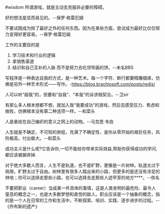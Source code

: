 #wisdom
所谓游戏，就是主动去克服非必要的障碍。

好的想法是显而易见的。--保罗·格雷厄姆

不要试图成为除了最好之外的任何东西。因为在某些方面，尝试成为最好比仅仅努力变得好更容易。--保罗·格雷厄姆

工作的主要目的是
1. 学习技术和行业的逻辑
2. 拿销售渠道
3. 结识和自己互补的人脉
而不是努力去吃领导画的饼。--未名BBS

写程序是一种表达自我的方式，是一种艺术。每一个字符、断行都要精雕细琢，仿佛是另外一种艺术形式——写作。-https://blog.brachiosoft.com/posts/redis/

人可以听“超我”的，但要和“自我”、“本我”的诉求相契合。--卫sir

有那么多人根本想都不想，就加入我“我要成功”的游戏，然后去感受压力、焦虑和挫败，仿佛根本没有第二种选项一样。--和菜头

人是悬挂在自己编织的意义之网上的动物。--马克思·韦伯

人生就是不确定，不可知的旅程，充满了不确定性，是你从零开始的艰巨任务，风险极高，付出极大。--和菜头


成功主义是什么呢?它告诉你,一切不能给你带来实际效益,帮助你获得成功的学问,都应该被摒弃掉.

对于绝大多数人而言，人生不是轨道，也不是旷野，更像是一片树林。轨道太过于局限，旷野太过于自由。树林里有很多人踏出来的小路，但更多的是还没有涉足的林地；你可以选择走那些小路，也可以选择去走那些人迹罕至的地方****。--佚名


不要把职业（career）当成某一件具体的事情，这是人类发明的最危险、最令人窒息的概念之一，也是大多数梦想和直觉的敌人。职业应该是一个抽象的概念，指的是一个人在日常的工作和生活中，不断探索、培训、实践、逐步进步的过程。--《乔布斯的遗产》